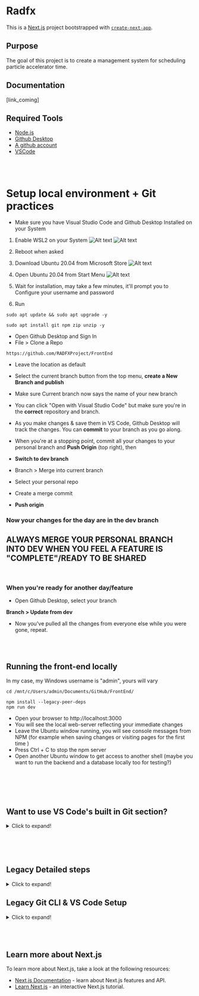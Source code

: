 # Radfx
This is a [Next.js](https://nextjs.org/) project bootstrapped with [`create-next-app`](https://github.com/vercel/next.js/tree/canary/packages/create-next-app).

## Purpose

The goal of this project is to create a management system for scheduling particle accelerator time.


## Documentation
[link_coming]


## Required Tools
- [Node.js](https://nodejs.org/en/)
- [Github Desktop](https://desktop.github.com/)
- [A github account](https://github.com/)
- [VSCode](https://code.visualstudio.com/)

<br>
<br>

# Setup local environment + Git practices

- Make sure you have Visual Studio Code and Github Desktop Installed on your System
1. Enable WSL2 on your System
![Alt text](github_images/Screenshot_26.png)
![Alt text](github_images/Screenshot_27.png)

2. Reboot when asked
2. Download Ubuntu 20.04 from Microsoft Store
![Alt text](github_images/Screenshot_29.png)

3. Open Ubuntu 20.04 from Start Menu
![Alt text](github_images/Screenshot_28.png)
4. Wait for installation, may take a few minutes, it'll prompt you to Configure your username and password
5. Run
``` 
sudo apt update && sudo apt upgrade -y
```
```
sudo apt install git npm zip unzip -y
```

- Open Github Desktop and Sign In
- File > Clone a Repo
``` 
https://github.com/RADFXProject/FrontEnd
```
- Leave the location as default

- Select the current branch button from the top menu, **create a New Branch and publish**

- Make sure Current branch now says the name of your new branch

- You can click "Open with Visual Studio Code" but make sure you're in the **correct** repository and branch.

- As you make changes & save them in VS Code, Github Desktop will track the changes. You can **commit** to your branch as you go along.

- When you're at a stopping point, commit all your changes to your personal branch and **Push Origin** (top right), then 

- **Switch to dev branch**
- Branch > Merge into current branch

- Select your personal repo
- Create a merge commit
- **Push origin**

### **Now your changes for the day are in the dev branch**
## ALWAYS MERGE YOUR PERSONAL BRANCH INTO DEV WHEN YOU FEEL A FEATURE IS "COMPLETE"/READY TO BE SHARED
<br>

### **When you're ready for another day/feature**

- Open Github Desktop, select your branch

**Branch > Update from dev**
- Now you've pulled all the changes from everyone else while you were gone, repeat.

<br>
<br>

## Running the front-end locally

In my case, my Windows username is "admin", yours will vary
```
cd /mnt/c/Users/admin/Documents/GitHub/FrontEnd/
```
```
npm install --legacy-peer-deps
npm run dev
```
- Open your browser to http://localhost:3000
- You will see the local web-server reflecting your immediate changes
- Leave the Ubuntu window running, you will see console messages from NPM (for example when saving changes or visiting pages for the first time
)
- Press Ctrl + C to stop the npm server
- Open another Ubuntu window to get access to another shell (maybe you want to run the backend and a database locally too for testing?)

<br>
<br>
<br>
<br>

## Want to use VS Code's built in Git section?
<details>
  <summary>Click to expand!</summary>

- No problem, but opening editor will be different. Instead of opening VS Code through Github Desktop
- Open your Ubuntu Shell and cd into your Files directory
```
cd /mnt/c/Users/admin/Documents/GitHub/FrontEnd/
```
In my case, my Windows username is "admin", yours will vary
- Once your in your working directory, run
```
code .
```
- This will open the project in VS Code, however you'll see additional information integrated into VS Code, you will need to configure Git for Windows natively (works for without it, but I cannot replicate)

</details>

<br>
<br>
<br>
<br>


## Legacy Detailed steps
<details>
  <summary>Click to expand!</summary>

## Set up your local development environment
1. Create a Github Account
2. Install Node.js
3. Install Git 
4. Install VSCode



### Get the code running on your local development environment
1. Fork the main Github Repo for the project
    1. [instructions](https://docs.github.com/en/get-started/quickstart/fork-a-repo)
2. Clone your fork in VSCode using one of the two following methods
    1. [instructions using vscode gui](https://docs.microsoft.com/en-us/visualstudio/get-started/tutorial-open-project-from-repo?view=vs-2019)
    2. terminal commands
```bash
git clone insert-your-forked-repo-location-here
cd radfx
npm install --legacy-peer-deps
npm run dev
```
3. Install your dependancies using a terminal command
```bash
npm install --legacy-peer-deps
npm run dev
```
4. Start your localhost development server using a terminal
```bash
npm run dev
```
5. Open a browser and view the site for development at [http:localhost:3000](http:localhost:3000)
"You can instantly see changes that you make to the code in your browser"
</details>

## Legacy Git CLI & VS Code Setup
<details>
  <summary>Click to expand!</summary>

### Configure user info for git if this is your first time using git on your computer
configure git by using the following commands in a terminal. replace "John Doe" wiath your name and johndoe@example.com with your email"
```bash
git config --global user.name "John Doe"\
git config --global user.email johndoe@example.com
```


### configure the upstream for your pulls for a newly cloned repository
In a terminal, cd to the root folder for the project and configure the upstream for your pulls.
```bash
git remote add upstream https://github.com/JesusPatino-stack/radfx.git
git fetch upstream
git checkout main
git merge upstream/main
git pull upstream main
```
 
### learn more about git
[game](https://learngitbranching.js.org/)  


### learn more about git in vscode
[https://code.visualstudio.com/docs/editor/github](https://code.visualstudio.com/docs/editor/github)
</details>

<br>
<br>
<br>

## Learn more about Next.js

To learn more about Next.js, take a look at the following resources:

- [Next.js Documentation](https://nextjs.org/docs) - learn about Next.js features and API.
- [Learn Next.js](https://nextjs.org/learn) - an interactive Next.js tutorial.